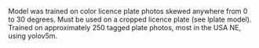 Model was trained on color licence plate photos skewed anywhere from 0 to 30 degrees.  Must be used on a cropped licence plate (see lplate model).   Trained on approximately 250 tagged plate photos, most in the USA NE, using yolov5m.  
